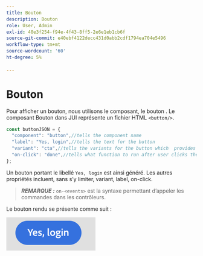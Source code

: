 ```yaml
---
title: Bouton
description: Bouton
role: User, Admin
exl-id: 40e3f254-f94e-4f43-8ff5-2e6e1eb1cb6f
source-git-commit: e40ebf4122decc431d0abb2cdf1794ea704e5496
workflow-type: tm+mt
source-wordcount: '60'
ht-degree: 5%

---
```


# Bouton

Pour afficher un bouton, nous utilisons le composant, le bouton .
Le composant Bouton dans JUI représente un fichier HTML `<button/>`.

```js title="buttonJSON.js"
const buttonJSON = {
  "component": "button",//tells the component name
  "label": "Yes, login",//tells the text for the button
  "variant": "cta",//tells the variants for the button which  provides default styles
  "on-click": "done",//tells what function to run after user clicks the button
};
```

Un bouton portant le libellé `Yes, login` est ainsi généré. Les autres propriétés incluent, sans s’y limiter, variant, label, on-click.
> **_REMARQUE :_** `on-<events>` est la syntaxe permettant d’appeler les commandes dans les contrôleurs.

Le bouton rendu se présente comme suit :

![button](imgs/yes_login_button.png "Button")
